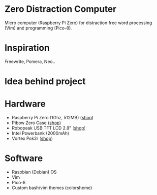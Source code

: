 # Zero Distraction Computer
Micro computer (Raspberry Pi Zero) for distraction free word processing (Vim) and programming (Pico-8).

# Inspiration
Freewrite, Pomera, Neo..

# Idea behind project


# Hardware
- Raspberry Pi Zero (1Ghz, 512MB) ([shop](https://thepihut.com/products/raspberry-pi-zero?variant=14062715972))
- Pibow Zero Case ([shop](https://thepihut.com/collections/raspberry-pi-cases/products/pibow-zero-case-for-raspberry-pi-zero))
- Robopeak USB TFT LCD 2.8" ([shop](https://www.amazon.com/RoboPeak-Display-Module-Raspberry-Pi-ALSRobot/dp/B00MHBDC2S))
- Intel Powerbank (2000mAh)
- Vortex Pok3r ([shop](https://www.amazon.com/Mechanical-Keyboard-Keycaps-Cherry-Mx-Blue/dp/B00W02J4DA/ref=sr_1_3?ie=UTF8&qid=1485376794&sr=8-3&keywords=Vortex+Pok3r))

# Software
- Raspbian (Debian) OS
- Vim
- Pico-8
- Custom bash/vim themes (colorsheme)
